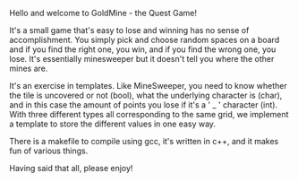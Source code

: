Hello and welcome to GoldMine - the Quest Game! 

It's a small game that's easy to lose and winning has no sense of accomplishment. You simply pick and choose random spaces on a board and if you find the right one, you win, and if you find the wrong one, you lose. It's essentially minesweeper but it doesn't tell you where the other mines are.

It's an exercise in templates. Like MineSweeper, you need to know whether the tile is uncovered or not (bool), what the underlying character is (char), and in this case the amount of points you lose if it's a ' _ ' character (int). With three different types all corresponding to the same grid, we implement a template to store the different values in one easy way. 

There is a makefile to compile using gcc, it's written in c++, and it makes fun of various things.

Having said that all, please enjoy!
